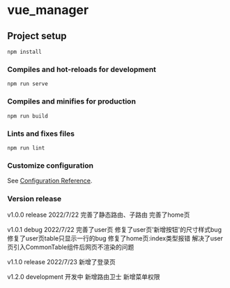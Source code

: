 # vue_manager

## Project setup
```
npm install
```

### Compiles and hot-reloads for development
```
npm run serve
```

### Compiles and minifies for production
```
npm run build
```

### Lints and fixes files
```
npm run lint
```

### Customize configuration
See [Configuration Reference](https://cli.vuejs.org/config/).


### Version release
v1.0.0 release 2022/7/22 
完善了静态路由、子路由
完善了home页

v1.0.1 debug 2022/7/22 
完善了user页
修复了user页'新增按钮'的尺寸样式bug
修复了user页table只显示一行的bug
修复了home页:index类型报错
解决了user页引入CommonTable组件后网页不渲染的问题

v1.1.0 release 2022/7/23 
新增了登录页

v1.2.0 development 开发中
新增路由卫士
新增菜单权限